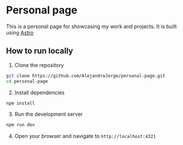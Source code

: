 # Personal page

This is a personal page for showcasing my work and projects. It is built using [Astro](https://astro.build)

## How to run locally

1. Clone the repository

```bash
git clone https://github.com/AlejandroJorge/personal-page.git
cd personal-page
```

2. Install dependencies

```bash
npm install
```

3. Run the development server

```bash
npm run dev
```

4. Open your browser and navigate to `http://localhost:4321`
